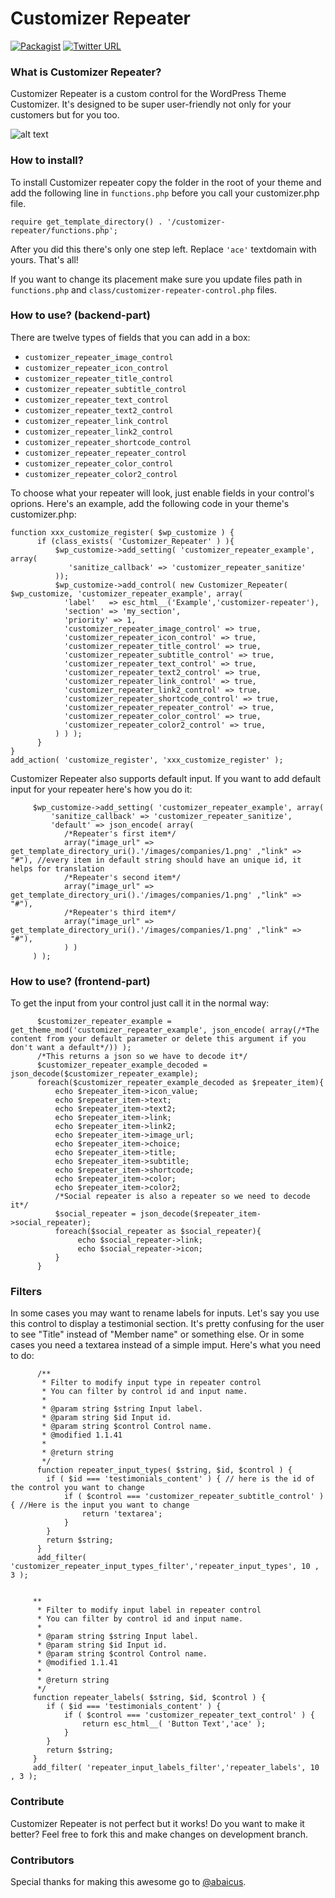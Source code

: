 # Customizer Repeater
[![Packagist](https://img.shields.io/packagist/l/doctrine/orm.svg)](https://opensource.org/licenses/MIT) [![Twitter URL](https://img.shields.io/twitter/url/http/shields.io.svg?style=social)](https://twitter.com/intent/tweet?text=Check%20out%20this%20awesome%20customizer%20control%20from%20@Themeisle%20team!%20https://github.com/Codeinwp/customizer-controls/tree/master/customizer-repeater)
### What is Customizer Repeater?

Customizer Repeater is a custom control for the WordPress Theme Customizer. It's designed to be super user-friendly not only for your customers but for you too.

![alt text](http://res.cloudinary.com/vertigo-studio-srl/image/upload/v1508771236/repeater_my0koa.gif)

### How to install?

To install Customizer repeater copy the folder in the root of your theme and add the following line in `functions.php` before you call your customizer.php file.
    
    
    require get_template_directory() . '/customizer-repeater/functions.php';
    
    
After you did this there's only one step left. Replace `'ace'` textdomain with yours.
That's all!

If you want to change its placement make sure you update files path in `functions.php` and `class/customizer-repeater-control.php` files. 

### How to use? (backend-part)

There are twelve types of fields that you can add in a box: 
- `customizer_repeater_image_control`
- `customizer_repeater_icon_control`
- `customizer_repeater_title_control`
- `customizer_repeater_subtitle_control`
- `customizer_repeater_text_control`
- `customizer_repeater_text2_control`
- `customizer_repeater_link_control`
- `customizer_repeater_link2_control`
- `customizer_repeater_shortcode_control`
- `customizer_repeater_repeater_control`
- `customizer_repeater_color_control`
- `customizer_repeater_color2_control`

To choose what your repeater will look, just enable fields in your control's oprions. Here's an example, add the following code in your theme's customizer.php:
    
    function xxx_customize_register( $wp_customize ) {
          if (class_exists( 'Customizer_Repeater' ) ){
              $wp_customize->add_setting( 'customizer_repeater_example', array(
                 'sanitize_callback' => 'customizer_repeater_sanitize'
              ));
              $wp_customize->add_control( new Customizer_Repeater( $wp_customize, 'customizer_repeater_example', array(
                'label'   => esc_html__('Example','customizer-repeater'),
                'section' => 'my_section',
                'priority' => 1,
                'customizer_repeater_image_control' => true,
                'customizer_repeater_icon_control' => true,
                'customizer_repeater_title_control' => true,
                'customizer_repeater_subtitle_control' => true,
                'customizer_repeater_text_control' => true,
                'customizer_repeater_text2_control' => true,
                'customizer_repeater_link_control' => true,
                'customizer_repeater_link2_control' => true,
                'customizer_repeater_shortcode_control' => true,
                'customizer_repeater_repeater_control' => true,
                'customizer_repeater_color_control' => true,
                'customizer_repeater_color2_control' => true,
              ) ) );
          }
    }
    add_action( 'customize_register', 'xxx_customize_register' );
    
Customizer Repeater also supports default input. If you want to add default input for your repeater here's how you do it:

         $wp_customize->add_setting( 'customizer_repeater_example', array(
             'sanitize_callback' => 'customizer_repeater_sanitize',
             'default' => json_encode( array(
                /*Repeater's first item*/
                array("image_url" => get_template_directory_uri().'/images/companies/1.png' ,"link" => "#"), //every item in default string should have an unique id, it helps for translation
                /*Repeater's second item*/
                array("image_url" => get_template_directory_uri().'/images/companies/1.png' ,"link" => "#"),
                /*Repeater's third item*/
                array("image_url" => get_template_directory_uri().'/images/companies/1.png' ,"link" => "#"),
                ) )
         ) );


### How to use? (frontend-part)

To get the input from your control just call it in the normal way:

          $customizer_repeater_example = get_theme_mod('customizer_repeater_example', json_encode( array(/*The content from your default parameter or delete this argument if you don't want a default*/)) );
          /*This returns a json so we have to decode it*/
          $customizer_repeater_example_decoded = json_decode($customizer_repeater_example);
          foreach($customizer_repeater_example_decoded as $repeater_item){
              echo $repeater_item->icon_value;
              echo $repeater_item->text;
              echo $repeater_item->text2;
              echo $repeater_item->link;
              echo $repeater_item->link2;
              echo $repeater_item->image_url;
              echo $repeater_item->choice;
              echo $repeater_item->title;
              echo $repeater_item->subtitle;
              echo $repeater_item->shortcode;
              echo $repeater_item->color;
              echo $repeater_item->color2;
              /*Social repeater is also a repeater so we need to decode it*/
              $social_repeater = json_decode($repeater_item->social_repeater);
              foreach($social_repeater as $social_repeater){
                   echo $social_repeater->link;
                   echo $social_repeater->icon;
              }
          }
### Filters

In some cases you may want to rename labels for inputs. Let's say you use this control to display a testimonial section.
It's pretty confusing for the user to see "Title" instead of "Member name" or something else. Or in some cases you need a
textarea instead of a simple imput. Here's what you need to do:

          /**
           * Filter to modify input type in repeater control
           * You can filter by control id and input name.
           *
           * @param string $string Input label.
           * @param string $id Input id.
           * @param string $control Control name.
           * @modified 1.1.41
           *
           * @return string
           */
          function repeater_input_types( $string, $id, $control ) {
          	if ( $id === 'testimonials_content' ) { // here is the id of the control you want to change
          		if ( $control === 'customizer_repeater_subtitle_control' ) { //Here is the input you want to change
          			return 'textarea';
          		}
          	}
          	return $string;
          }
          add_filter( 'customizer_repeater_input_types_filter','repeater_input_types', 10 , 3 );
 
 
         **
          * Filter to modify input label in repeater control
          * You can filter by control id and input name.
          *
          * @param string $string Input label.
          * @param string $id Input id.
          * @param string $control Control name.
          * @modified 1.1.41
          *
          * @return string
          */
         function repeater_labels( $string, $id, $control ) {
         	if ( $id === 'testimonials_content' ) {
         		if ( $control === 'customizer_repeater_text_control' ) {
         			return esc_html__( 'Button Text','ace' );
         		}
            }
            return $string;
         }
         add_filter( 'repeater_input_labels_filter','repeater_labels', 10 , 3 );

### Contribute

Customizer Repeater is not perfect but it works! Do you want to make it better? Feel free to fork this and make changes on development branch.

### Contributors
Special thanks for making this awesome go to [@abaicus](https://github.com/abaicus).
